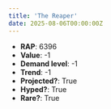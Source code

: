 ```yaml
---
title: 'The Reaper'
date: 2025-08-06T00:00:00Z
---
```

- **RAP**: 6396
- **Value**: -1
- **Demand level**: -1
- **Trend**: -1
- **Projected?**: True
- **Hyped?**: True
- **Rare?**: True
